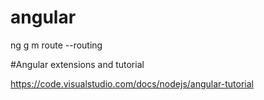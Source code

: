 
# angular 

ng g m route --routing


#Angular extensions and tutorial

https://code.visualstudio.com/docs/nodejs/angular-tutorial

